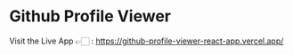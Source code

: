 # Github Profile Viewer

Visit the Live App 👉🏻 : https://github-profile-viewer-react-app.vercel.app/
